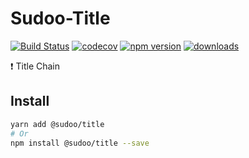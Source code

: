 # Sudoo-Title

[![Build Status](https://travis-ci.com/SudoDotDog/Sudoo-Title.svg?branch=master)](https://travis-ci.com/SudoDotDog/Sudoo-Title)
[![codecov](https://codecov.io/gh/SudoDotDog/Sudoo-Title/branch/master/graph/badge.svg)](https://codecov.io/gh/SudoDotDog/Sudoo-Title)
[![npm version](https://badge.fury.io/js/%40sudoo%2Ftitle.svg)](https://www.npmjs.com/package/@sudoo/title)
[![downloads](https://img.shields.io/npm/dm/@sudoo/title.svg)](https://www.npmjs.com/package/@sudoo/title)

:exclamation: Title Chain

## Install

```sh
yarn add @sudoo/title
# Or
npm install @sudoo/title --save
```
